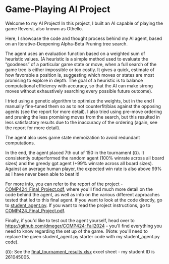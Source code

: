 # Game-Playing AI Project

Welcome to my AI Project! In this project, I built an AI capable of playing the game Reversi, also known as Othello. 

Here, I showcase the code and thought process behind my AI agent, based on an Iterative-Deepening Alpha-Beta Pruning tree search.

The agent uses an evaluation function based on a weighted sum of heuristic values. 
(A heuristic is a simple method used to evaluate the “goodness” of a particular game state or move, when a full search of the game tree is either impossible or too costly. It gives a quick, estimate of how favorable a position is, suggesting which moves or states are most promising to explore in depth. The goal of a heuristic is to balance computational efficiency with accuracy, so that the AI can make strong moves without exhaustively searching every possible future outcome).

I tried using a genetic algorithm to optimize the weights, but in the end I manually fine-tuned them so as to not counterfit/bias against the opposing agents (see the report for more detail).
I also tried using pre-move ordering and pruning the less promising moves from the search, but this resulted in less satisfactory results due to the inaccuracy of the ordering (again, see the report for more detail).

The agent also uses game state memoization to avoid redundant computations.

In the end, the agent placed 7th out of 150 in the tournament (¤). It consistently outperformed the random agent (100% winrate across all board sizes) and the greedy gpt agent (+99% winrate across all board sizes).
Against an average human player, the expected win rate is also above 99% as I have never been able to beat it!

For more info, you can refer to the report of the project - [COMP424_Final_Project.pdf](COMP424_Final_Project.pdf), where you'll find much more detail on the code behind the agent, as well as info on the various different approaches tested that led to this final agent. 
If you want to look at the code directly, go to [student_agent.py](student_agent.py). If you want to read the project instructions, go to [COMP424_Final_Project.pdf](COMP424_Final_Project.pdf). 

Finally, if you'd like to test out the agent yourself, head over to https://github.com/dmeger/COMP424-Fall2024 - you'll find everything you need to know regarding the set up of the game. (Note: you'll need to replace the given student_agent.py starter code with my student_agent.py code).

(¤): See the [final_tournament_results.xlsx](final_tournament_results.xlsx) excel sheet - my student ID is 261045005.
